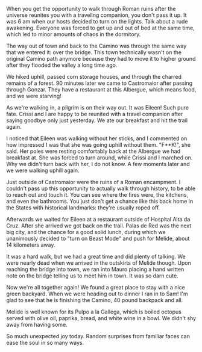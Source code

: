 When you get the opportunity to walk through Roman ruins after the universe reunites you with a traveling companion, you don't pass it up. It was 6 am when our hosts decided to turn on the lights. Talk about a rude awakening. Everyone was forced to get up and out of bed at the same time, which led to minor amounts of chaos in the dormitory.

The way out of town and back to the Camino was through the same way that we entered it: over the bridge. This town technically wasn't on the original Camino path anymore because they had to move it to higher ground after they flooded the valley a long time ago.

We hiked uphill, passed corn storage houses, and through the charred remains of a forest. 90 minutes later we came to Castromaior after passing through Gonzar. They have a restaurant at this Albergue, which means food, and we were starving!

As we're walking in, a pilgrim is on their way out. It was Eileen! Such pure fate. Crissi and I are happy to be reunited with a travel companion after saying goodbye only just yesterday. We ate our breakfast and hit the trail again.

I noticed that Eileen was walking without her sticks, and I commented on how impressed I was that she was going uphill without them. "F\*\*K!", she said. Her poles were resting comfortably back at the Albergue we had breakfast at. She was forced to turn around, while Crissi and I marched on. Why we didn't turn back with her, I do not know. A few moments later and we were walking uphill again.

Just outside of Castromaior were the ruins of a Roman encampment. I couldn't pass up this opportunity to actually walk through history, to be able to reach out and touch it. You can see where the fires were, the kitchens, and even the bathrooms. You just don't get a chance like this back home in the States with historical landmarks: they're usually roped off.

Afterwards we waited for Eileen at a restaurant outside of Hospital Alta da Cruz. After she arrived we got back on the trail. Palas de Red was the next big city, and the chance for a good solid lunch, during which we unanimously decided to "turn on Beast Mode" and push for Melide, about 14 kilometers away.

It was a hard walk, but we had a great time and did plenty of talking. We were nearly dead when we arrived in the outskirts of Melide though. Upon reaching the bridge into town, we ran into Mauro placing a hand written note on the bridge telling us to meet him in town. It was so darn cute.

Now we're all together again! We found a great place to stay with a nice green backyard. When we were heading out to dinner I ran in to Sam! I'm glad to see that he is finishing the Camino, 40 pound backpack and all.

Melide is well known for its Pulpo a la Gallega, which is boiled octopus served with olive oil, paprika, bread, and white wine in a bowl. We didn't shy away from having some.

So much unexpected joy today. Random surprises from familiar faces can ease the soul in so many ways.
